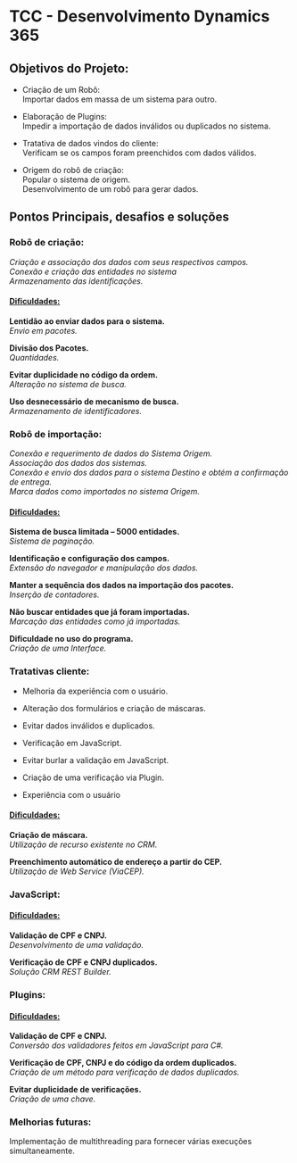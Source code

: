 # TCC - Desenvolvimento Dynamics 365



## Objetivos do Projeto:

- Criação de um Robô: </br>
  Importar dados em massa de um sistema para outro.

- Elaboração de Plugins: </br>
  Impedir a importação de dados inválidos ou duplicados no sistema.

- Tratativa de dados vindos do cliente:</br>
  Verificam se os campos foram preenchidos com dados válidos.

- Origem do robô de criação:</br>
  Popular o sistema de origem.</br>
  Desenvolvimento de um robô para gerar dados.

  
  

## Pontos Principais, desafios e soluções

### **Robô de criação:**
*Criação e associação dos dados com seus respectivos campos.*</br>
*Conexão e criação das entidades no sistema*</br>
*Armazenamento das identificações.*

#### <ins>Dificuldades:</ins>
**Lentidão ao enviar dados para o sistema.** </br>
*Envio em pacotes.*

**Divisão dos Pacotes.** </br>
*Quantidades.*

**Evitar duplicidade no código da ordem.** </br>
*Alteração no sistema de busca.*

**Uso desnecessário de mecanismo de busca.** </br>
*Armazenamento de identificadores.*



### Robô de importação:
*Conexão e requerimento de dados do Sistema Origem.*</br>
*Associação dos dados dos sistemas.*</br>
*Conexão e envio dos dados para o sistema Destino e obtém a confirmação de entrega.*</br>
*Marca dados como importados no sistema Origem.*


#### <ins>Dificuldades:</ins>
**Sistema de busca limitada – 5000 entidades.** </br>
*Sistema de paginação.*

**Identificação e configuração dos campos.** </br>
*Extensão do navegador e manipulação dos dados.*

**Manter a sequência dos dados na importação dos pacotes.** </br>
*Inserção de contadores.*

**Não buscar entidades que já foram importadas.** </br>
*Marcação das entidades como já importadas.*

**Dificuldade no uso do programa.** </br>
*Criação de uma Interface.*





### Tratativas cliente:

- Melhoria da experiência com o usuário.

- Alteração dos formulários e criação de máscaras.

- Evitar dados inválidos e duplicados.

- Verificação em JavaScript.

- Evitar burlar a validação em JavaScript.

- Criação de uma verificação via Plugin.

- Experiência com o usuário



#### <ins>Dificuldades:</ins>

**Criação de máscara.** </br>
*Utilização de recurso existente no CRM.*

**Preenchimento automático de endereço a partir do CEP.** </br>
*Utilização de Web Service (ViaCEP).*



### JavaScript:

#### <ins>Dificuldades:</ins>

**Validação de CPF e CNPJ.** </br>
*Desenvolvimento de uma validação.*

**Verificação de CPF e CNPJ duplicados.** </br>
*Solução CRM REST Builder.*

### Plugins:

#### <ins>Dificuldades:</ins>

**Validação de CPF e CNPJ.** </br>
*Conversão dos validadores feitos em JavaScript para C#.*

**Verificação de CPF, CNPJ e do código da ordem duplicados.** </br>
*Criação de um método para verificação de dados duplicados.*

**Evitar duplicidade de verificações.** </br>
*Criação de uma chave.*



### Melhorias futuras:
Implementação de multithreading para fornecer várias execuções simultaneamente.
